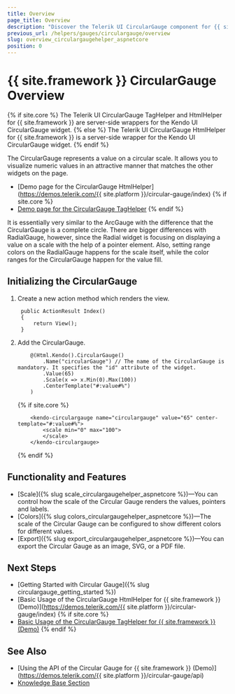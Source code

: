 ```yaml
---
title: Overview
page_title: Overview
description: "Discover the Telerik UI CircularGauge component for {{ site.framework }} and learn how to initialize and configure the component."
previous_url: /helpers/gauges/circulargauge/overview
slug: overview_circulargaugehelper_aspnetcore
position: 0
---
```


# {{ site.framework }} CircularGauge Overview

{% if site.core %}
The Telerik UI CircularGauge TagHelper and HtmlHelper for {{ site.framework }} are server-side wrappers for the Kendo UI CircularGauge widget.
{% else %}
The Telerik UI CircularGauge HtmlHelper for {{ site.framework }} is a server-side wrapper for the Kendo UI CircularGauge widget.
{% endif %}

The CircularGauge represents a value on a circular scale. It allows you to visualize numeric values in an attractive manner that matches the other widgets on the page. 

* [Demo page for the CircularGauge HtmlHelper](https://demos.telerik.com/{{ site.platform }}/circular-gauge/index)
{% if site.core %}
* [Demo page for the CircularGauge TagHelper](https://demos.telerik.com/aspnet-core/circular-gauge/tag-helper)
{% endif %}

It is essentially very similar to the ArcGauge with the difference that the CircularGauge is a complete circle. There are bigger differences with RadialGauge, however, since the Radial widget is focusing on displaying a value on a scale with the help of a pointer element. Also, setting range colors on the RadialGauge happens for the scale itself, while the color ranges for the CircularGauge happen for the value fill.

## Initializing the CircularGauge

1. Create a new action method which renders the view.

        public ActionResult Index()
        {
            return View();
        }

1. Add the CircularGauge.

    ```HtmlHelper
        @(Html.Kendo().CircularGauge()
            .Name("circularGauge") // The name of the CircularGauge is mandatory. It specifies the "id" attribute of the widget.
            .Value(65)
            .Scale(x => x.Min(0).Max(100))
            .CenterTemplate("#:value#%")
        )
    ```
    {% if site.core %}
    ```TagHelper
        <kendo-circulargauge name="circulargauge" value="65" center-template="#:value#%">
            <scale min="0" max="100">
            </scale>
        </kendo-circulargauge>
    ```
    {% endif %}

## Functionality and Features

* [Scale]({% slug scale_circulargaugehelper_aspnetcore %})—You can control how the scale of the Circular Gauge renders the values, pointers and labels.
* [Colors]({% slug colors_circulargaugehelper_aspnetcore %})—The scale of the Circular Gauge can be configured to show different colors for different values.
* [Export]({% slug export_circulargaugehelper_aspnetcore %})—You can export the Circular Gauge as an image, SVG, or a PDF file.

## Next Steps

* [Getting Started with Circular Gauge]({% slug circulargauge_getting_started %})
* [Basic Usage of the CircularGauge HtmlHelper for {{ site.framework }} (Demo)](https://demos.telerik.com/{{ site.platform }}/circular-gauge/index)
{% if site.core %}
* [Basic Usage of the CircularGauge TagHelper for {{ site.framework }} (Demo)](https://demos.telerik.com/aspnet-core/circular-gauge/tag-helper)
{% endif %}

## See Also

* [Using the API of the Circular Gauge for {{ site.framework }} (Demo)](https://demos.telerik.com/{{ site.platform }}/circular-gauge/api)
* [Knowledge Base Section](/knowledge-base)

